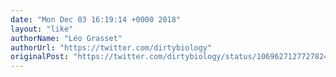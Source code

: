 ```yaml
---
date: "Mon Dec 03 16:19:14 +0000 2018"
layout: "like"
authorName: "Léo Grasset"
authorUrl: "https://twitter.com/dirtybiology"
originalPost: "https://twitter.com/dirtybiology/status/1069627127727824896"
---
```

